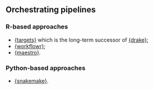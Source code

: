## Orchestrating pipelines

### R-based approaches

- [{targets}](https://books.ropensci.org/targets/) which is the long-term successor of [{drake}](https://books.ropensci.org/drake/);
- [{workflowr}](https://workflowr.github.io/workflowr/);
- [{maestro}](https://whipson.github.io/maestro/).

### Python-based approaches

- [{snakemake}](https://snakemake.readthedocs.io/en/stable/).
